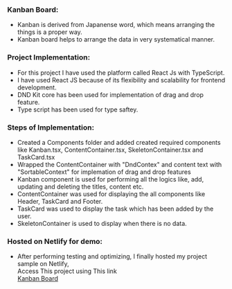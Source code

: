 ### Kanban Board:

- Kanban is derived from Japanense word, which means arranging the things is a proper way.
- Kanban board helps to arrange the data in very systematical manner.

### Project Implementation:

- For this project I have used the platform called React Js with TypeScript.
- I have used React JS because of its flexibility and scalability for frontend development.
- DND Kit core has been used for implementation of drag and drop feature.
- Type script has been used for type saftey.

### Steps of Implementation:

- Created a Components folder and added created required components like Kanban.tsx, ContentContainer.tsx, SkeletonContainer.tsx and TaskCard.tsx
- Wrapped the ContentContainer with "DndContex" and content text with "SortableContext" for implemation of drag and drop features
- Kanban component is used for performing all the logics like, add, updating and deleting the titles, content etc.
- ContentContainer was used for displaying the all components like Header, TaskCard and Footer.
- TaskCard was used to display the task which has been added by the user.
- SkeletonContainer is used to display when there is no data.

### Hosted on Netlify for demo:

- After performing testing and optimizing, I finally hosted my project sample on Netlify,<br /> Access This project using This link <br /> <a href="https://bidhan-kanban.netlify.app/"> Kanban Board </a>
